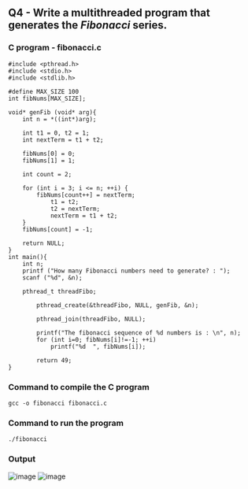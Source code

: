 ## Q4 - Write a multithreaded program that generates the _Fibonacci_ series. 

### C program - **fibonacci.c**

```
#include <pthread.h>
#include <stdio.h>
#include <stdlib.h> 

#define MAX_SIZE 100
int fibNums[MAX_SIZE];

void* genFib (void* arg){
	int n = *((int*)arg);
	
	int t1 = 0, t2 = 1;
  	int nextTerm = t1 + t2;
  	
  	fibNums[0] = 0;
  	fibNums[1] = 1;
  	
  	int count = 2;
  	
  	for (int i = 3; i <= n; ++i) {
		fibNums[count++] = nextTerm;
    		t1 = t2;
    		t2 = nextTerm;
    		nextTerm = t1 + t2;
  	}
  	fibNums[count] = -1;
  	
  	return NULL;
}
int main(){
	int n;
	printf ("How many Fibonacci numbers need to generate? : ");
	scanf ("%d", &n); 
	
	pthread_t threadFibo;

    	pthread_create(&threadFibo, NULL, genFib, &n);

    	pthread_join(threadFibo, NULL);
    
    	printf("The fibonacci sequence of %d numbers is : \n", n);
    	for (int i=0; fibNums[i]!=-1; ++i)	
    		printf("%d  ", fibNums[i]);

    	return 49;
}
```

### Command to compile the C program
```
gcc -o fibonacci fibonacci.c
```

### Command to run the program
```
./fibonacci
```

### Output
![image](https://github.com/shrudex/DSE/assets/91502997/b8da1026-14ef-4e0c-a55e-cdc75a3adf09)
![image](https://github.com/shrudex/DSE/assets/91502997/4151bb2a-5905-41b8-af92-bb6056cac56b)

